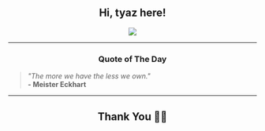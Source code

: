 <h2 align="center"> Hi, tyaz here!</h2>

<p align="center">
<a href="https://github.com/tyazx" alt="github streak"><img src="https://dvst-streak.herokuapp.com/?user=tyazx&theme=tokyonight&fire=DD472C"></a>
</p>

<hr>
<h3 align="center">Quote of The Day</h3>
<p align="center">
<blockquote>
<i>"The more we have the less we own."</i>
<br>
<b>- Meister Eckhart</b>
</blockquote>
</p>


<hr>
<h2 align="center">Thank You 🙏🏼</h2>
